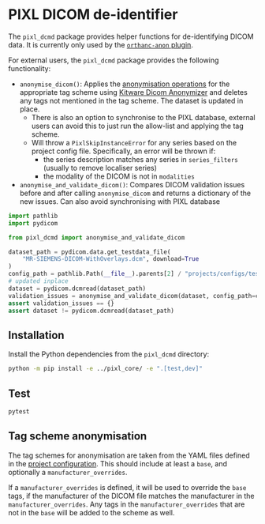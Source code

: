 # PIXL DICOM de-identifier

The `pixl_dcmd` package provides helper functions for de-identifying DICOM data. It is currently
only used by the [`orthanc-anon` plugin](../orthanc/orthanc-anon/plugin/pixl.py).

For external users, the `pixl_dcmd` package provides the following functionality:

- `anonymise_dicom()`: Applies the [anonymisation operations](#tag-scheme-anonymisation) 
   for the appropriate tag scheme using [Kitware Dicom Anonymizer](https://github.com/KitwareMedical/dicom-anonymizer)
   and deletes any tags not mentioned in the tag scheme. The dataset is updated in place.
     - There is also an option to synchronise to the PIXL database, external users can avoid this
   to just run the allow-list and applying the tag scheme.
     - Will throw a `PixlSkipInstanceError` for any series based on the project config file. Specifically, an error
       will be thrown if:
       - the series description matches any series in `series_filters` (usually to remove localiser series)
       - the modality of the DICOM is not in `modalities`
- `anonymise_and_validate_dicom()`: Compares DICOM validation issues before and after calling `anonymise_dicom`
  and returns a dictionary of the new issues. Can also avoid synchronising with PIXL database

```python
import pathlib
import pydicom

from pixl_dcmd import anonymise_and_validate_dicom

dataset_path = pydicom.data.get_testdata_file(
    "MR-SIEMENS-DICOM-WithOverlays.dcm", download=True
)
config_path = pathlib.Path(__file__).parents[2] / "projects/configs/test-extract-uclh-omop-cdm.yaml"
# updated inplace
dataset = pydicom.dcmread(dataset_path)
validation_issues = anonymise_and_validate_dicom(dataset, config_path=config_path, synchronise_pixl_db=False)
assert validation_issues == {}
assert dataset != pydicom.dcmread(dataset_path)
```


## Installation

Install the Python dependencies from the `pixl_dcmd` directory:

```bash
python -m pip install -e ../pixl_core/ -e ".[test,dev]"
```

## Test

```bash
pytest
```

## Tag scheme anonymisation

The tag schemes for anonymisation are taken from the YAML files defined in the
[project configuration](../README.md#the-config-YAML-file). This should include at least a `base`,
and optionally a `manufacturer_overrides`.

If a `manufacturer_overrides` is defined, it will be used to override the `base` tags, if the
manufacturer of the DICOM file matches the manufacturer in the `manufacturer_overrides`. Any tags
in the `manufacturer_overrides` that are not in the `base` will be added to the scheme as well.
